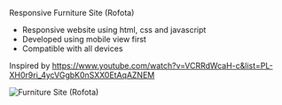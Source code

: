Responsive Furniture Site (Rofota)

- Responsive website using html, css and javascript
- Developed using mobile view first
- Compatible with all devices

Inspired by https://www.youtube.com/watch?v=VCRRdWcaH-c&list=PL-XH0r9ri_4ycVGgbK0nSXX0EtAqAZNEM

![Furniture Site (Rofota)](https://user-images.githubusercontent.com/84783480/158012048-b3feedf4-d1dc-4bd0-8809-44373052d473.png)

